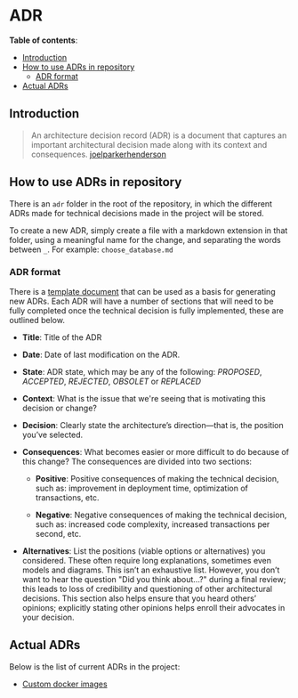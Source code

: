 # ADR

**Table of contents**:

- [Introduction](#introduction)
- [How to use ADRs in repository](#how-to-use-adrs-in-repository)
  - [ADR format](#adr-format)
- [Actual ADRs](#actual-adrs)

## Introduction

> An architecture decision record (ADR) is a document that captures an important architectural decision made along with its context and consequences.
> [joelparkerhenderson](https://github.com/joelparkerhenderson/architecture_decision_record#what-is-an-architecture-decision-record)

## How to use ADRs in repository

There is an `adr` folder in the root of the repository, in which the different ADRs made for technical decisions made in the project will be stored.

To create a new ADR, simply create a file with a markdown extension in that folder, using a meaningful name for the change, and separating the words between `_`. For example: `choose_database.md`

### ADR format

There is a [template document](adr_template.md) that can be used as a basis for generating new ADRs. Each ADR will have a number of sections that will need to be fully completed once the technical decision is fully implemented, these are outlined below.

- **Title**: Title of the ADR

- **Date**: Date of last modification on the ADR.

- **State**: ADR state, which may be any of the following: *PROPOSED*, *ACCEPTED*, *REJECTED*, *OBSOLET* or *REPLACED*

- **Context**: What is the issue that we're seeing that is motivating this decision or change?

- **Decision**: Clearly state the architecture’s direction—that is, the position you’ve selected.

- **Consequences**: What becomes easier or more difficult to do because of this change?
  The consequences are divided into two sections:

  - **Positive**: Positive consequences of making the technical decision, such as: improvement in deployment time, optimization of transactions, etc.
  
  - **Negative**: Negative consequences of making the technical decision, such as: increased code complexity, increased transactions per second, etc.

- **Alternatives**: List the positions (viable options or alternatives) you considered. These often require long explanations, sometimes even models and diagrams. This isn’t an exhaustive list. However, you don’t want to hear the question "Did you think about...?" during a final review; this leads to loss of credibility and questioning of other architectural decisions. This section also helps ensure that you heard others’ opinions; explicitly stating other opinions helps enroll their advocates in your decision.

## Actual ADRs

Below is the list of current ADRs in the project:

- [Custom docker images](./custom_docker_images.md)